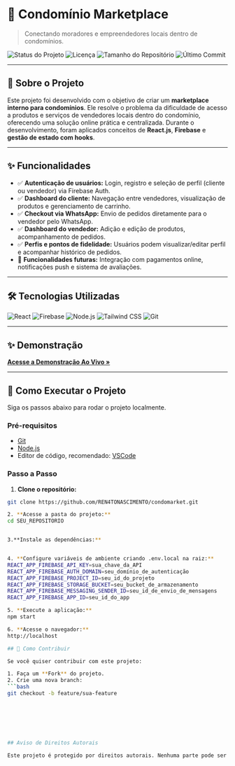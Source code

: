  # 🏢 Condomínio Marketplace

> Conectando moradores e empreendedores locais dentro de condomínios.

![Status do Projeto](https://img.shields.io/badge/status-conclu%C3%ADdo-brightgreen?style=for-the-badge)
![Licença](https://img.shields.io/badge/licença-Todos%20os%20Direitos%20Reservados-red?style=for-the-badge)
![Tamanho do Repositório](https://img.shields.io/github/repo-size/REN4TONASCIMENTO/condomarket?style=for-the-badge)
![Último Commit](https://img.shields.io/github/last-commit/REN4TONASCIMENTO/condomarket?style=for-the-badge)

---

## 📖 Sobre o Projeto

Este projeto foi desenvolvido com o objetivo de criar um **marketplace interno para condomínios**. Ele resolve o problema da dificuldade de acesso a produtos e serviços de vendedores locais dentro do condomínio, oferecendo uma solução online prática e centralizada. Durante o desenvolvimento, foram aplicados conceitos de **React.js**, **Firebase** e **gestão de estado com hooks**.

---

## ✨ Funcionalidades

- ✅ **Autenticação de usuários:** Login, registro e seleção de perfil (cliente ou vendedor) via Firebase Auth.  
- ✅ **Dashboard do cliente:** Navegação entre vendedores, visualização de produtos e gerenciamento de carrinho.  
- ✅ **Checkout via WhatsApp:** Envio de pedidos diretamente para o vendedor pelo WhatsApp.  
- ✅ **Dashboard do vendedor:** Adição e edição de produtos, acompanhamento de pedidos.  
- ✅ **Perfis e pontos de fidelidade:** Usuários podem visualizar/editar perfil e acompanhar histórico de pedidos.  
- 🚧 **Funcionalidades futuras:** Integração com pagamentos online, notificações push e sistema de avaliações.

---

## 🛠️ Tecnologias Utilizadas

![React](https://img.shields.io/badge/React-%2320232A?style=for-the-badge&logo=react&logoColor=61DAFB)
![Firebase](https://img.shields.io/badge/Firebase-%23039BE5?style=for-the-badge&logo=firebase&logoColor=white)
![Node.js](https://img.shields.io/badge/Node.js-%23339933?style=for-the-badge&logo=nodedotjs&logoColor=white)
![Tailwind CSS](https://img.shields.io/badge/TailwindCSS-%2338B2AC?style=for-the-badge&logo=tailwind-css&logoColor=white)
![Git](https://img.shields.io/badge/Git-%23F05032?style=for-the-badge&logo=git&logoColor=white)

---

## ✨ Demonstração

[**Acesse a Demonstração Ao Vivo »**](LINK_PARA_SEU_DEPLOY)

---

## 🚀 Como Executar o Projeto

Siga os passos abaixo para rodar o projeto localmente.

### Pré-requisitos

- [Git](https://git-scm.com)  
- [Node.js](https://nodejs.org/en/)  
- Editor de código, recomendado: [VSCode](https://code.visualstudio.com/)

### Passo a Passo

1. **Clone o repositório:**
```bash
git clone https://github.com/REN4TONASCIMENTO/condomarket.git

2. **Acesse a pasta do projeto:**
cd SEU_REPOSITORIO


3.**Instale as dependências:**


4. **Configure variáveis de ambiente criando .env.local na raiz:**
REACT_APP_FIREBASE_API_KEY=sua_chave_da_API
REACT_APP_FIREBASE_AUTH_DOMAIN=seu_domínio_de_autenticação
REACT_APP_FIREBASE_PROJECT_ID=seu_id_do_projeto
REACT_APP_FIREBASE_STORAGE_BUCKET=seu_bucket_de_armazenamento
REACT_APP_FIREBASE_MESSAGING_SENDER_ID=seu_id_de_envio_de_mensagens
REACT_APP_FIREBASE_APP_ID=seu_id_do_app

5. **Execute a aplicação:**
npm start

6. **Acesse o navegador:**
http://localhost

## 🤝 Como Contribuir

Se você quiser contribuir com este projeto:

1. Faça um **Fork** do projeto.  
2. Crie uma nova branch:
```bash
git checkout -b feature/sua-feature







## Aviso de Direitos Autorais

Este projeto é protegido por direitos autorais. Nenhuma parte pode ser usada, copiada ou distribuída sem autorização do autor.

